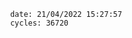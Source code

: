 

                date: 21/04/2022 15:27:57
                cycles: 36720

                         